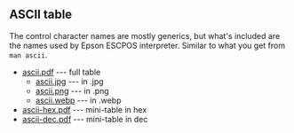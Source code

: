 ## ASCII table

The control character names are mostly generics, but what's included are the names used by Epson ESCPOS interpreter.
Similar to what you get from `man ascii`.
* [ascii.pdf](ascii.pdf) --- full table
  - [ascii.jpg](ascii.jpg) --- in .jpg
  - [ascii.png](ascii.png) --- in .png
  - [ascii.webp](ascii.webp) --- in .webp
* [ascii-hex.pdf](ascii-hex.pdf) --- mini-table in hex
* [ascii-dec.pdf](ascii-dec.pdf) --- mini-table in dec
